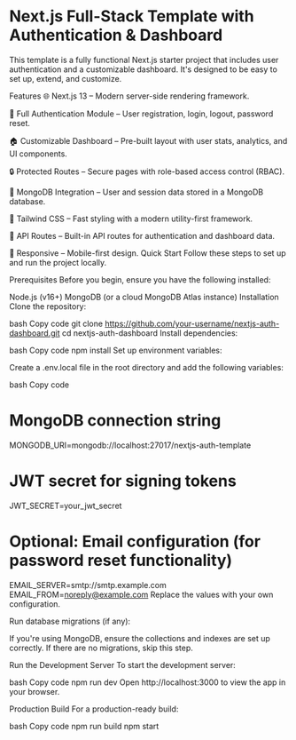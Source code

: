 # Next.js Full-Stack Template with Authentication & Dashboard
This template is a fully functional Next.js starter project that includes user authentication and a customizable dashboard. It's designed to be easy to set up, extend, and customize.

Features
🌐 Next.js 13 – Modern server-side rendering framework.

🔑 Full Authentication Module – User registration, login, logout, password reset.

🏠 Customizable Dashboard – Pre-built layout with user stats, analytics, and UI components.

🔒 Protected Routes – Secure pages with role-based access control (RBAC).

💾 MongoDB Integration – User and session data stored in a MongoDB database.

🎨 Tailwind CSS – Fast styling with a modern utility-first framework.

🚀 API Routes – Built-in API routes for authentication and dashboard data.

📱 Responsive – Mobile-first design.
Quick Start
Follow these steps to set up and run the project locally.

Prerequisites
Before you begin, ensure you have the following installed:

Node.js (v16+)
MongoDB (or a cloud MongoDB Atlas instance)
Installation
Clone the repository:

bash
Copy code
git clone https://github.com/your-username/nextjs-auth-dashboard.git
cd nextjs-auth-dashboard
Install dependencies:

bash
Copy code
npm install
Set up environment variables:

Create a .env.local file in the root directory and add the following variables:

bash
Copy code
# MongoDB connection string
MONGODB_URI=mongodb://localhost:27017/nextjs-auth-template

# JWT secret for signing tokens
JWT_SECRET=your_jwt_secret

# Optional: Email configuration (for password reset functionality)
EMAIL_SERVER=smtp://smtp.example.com
EMAIL_FROM=noreply@example.com
Replace the values with your own configuration.

Run database migrations (if any):

If you're using MongoDB, ensure the collections and indexes are set up correctly. If there are no migrations, skip this step.

Run the Development Server
To start the development server:

bash
Copy code
npm run dev
Open http://localhost:3000 to view the app in your browser.

Production Build
For a production-ready build:

bash
Copy code
npm run build
npm start
